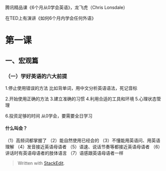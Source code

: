 
腾讯精品课《6个月从0学会英语》，龙飞虎（Chris Lonsdale）

在TED上有演讲《如何6个月内学会任何外语》

# 第一课
##  一、宏观篇
### （一）学好英语的六大前提

1.停止使用错误的方法
	 比如背单词，用中文分析英语语法，死记音标

2.开始使用正确的方法
3.建立准确的习惯
4.利用合适的工具和环境
5.心理状态管理
	
6.投资足够的时间
	从0学会，要需要全日学习
	

#### 什么叫会？
（1）高频词都掌握了
（2）能自然使用已经会的
（3）不懂能用英语问、用英语理解
（4）发音接近英语母语者
（5）语速、说话节奏等都接近英语母语者
（6）讲话时有英语母语者的肢体语言
（7）语感跟英语母语者一样



























> Written with [StackEdit](https://stackedit.io/).
<!--stackedit_data:
eyJoaXN0b3J5IjpbLTE0NDkwNTI0NjldfQ==
-->